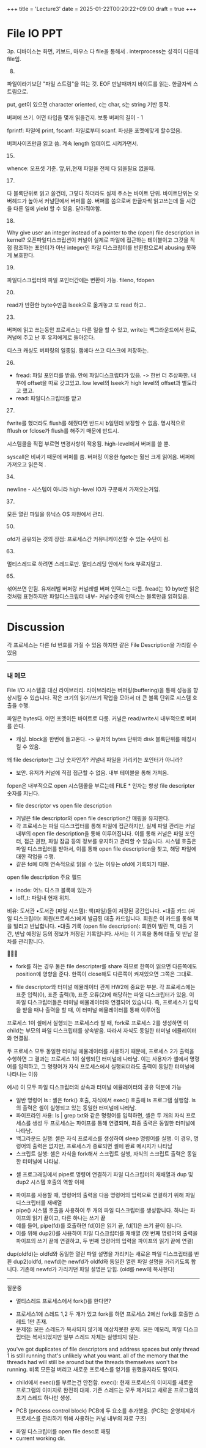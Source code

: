 +++
title = 'Lecture3'
date = 2025-01-22T00:20:22+09:00
draft = true
+++
# File IO PPT

3p.
디바이스는 화면, 키보드, 마우스 다 file을 통해서 .
interprocess는 성격이 다른데 file임.

8.
파일이라기보단 "파일 스트림"을 여는 것.
EOF 만날때까지 바이트를 읽는.
한글자씩 스트림으로.

put, get이 있으면 character oriented,
c는 char, s는 string 기반 동작.

버퍼에 쓰기. 어떤 타입을 몇개 읽을건지. 보통 버퍼의 길이 - 1

fprintf: 파일에 print, 
fscanf: 파일로부터 scanf. 파싱을 포멧에맞게 할수있음.

버퍼사이즈만큼 읽고 씀. 
계속 length 업데이트 시켜가면서.

15.
whence: 오프셋 기준. 앞,뒤,현재
파일을 전체 다 읽을필요 없을때.

17.
다 블록단위로 읽고 쓸건데,
그렇다 하더라도 실제 주소는 바이트 단위.
바이트단위는 오버헤드가 높아서 커널단에서 버퍼를 씀.
버퍼를 씀으로써 한글자씩 읽고쓰는데 들 시간을 다른 일에 yield 할 수 있음.
닫아줘야함.

18. 
Why give user an integer instead of a pointer to the (open) file description in kernel?
오픈파일디스크립션이 커널이 실제로 파일에 접근하는 테이블이고
그것을 직접 참조하는 포인터가 아닌 integer인 파일 디스크립터를 반환함으로써 abusing 못하게 보호한다. 

19.
파일디스크립터와 파일 포인터간에는 변환이 가능.
fileno, fdopen 

20.
read가 반환한 byte수만큼 lseek으로 옮겨놓고 또 read 하고..

23.
버퍼에 읽고 쓰는동안 프로세스는 다른 일을 할 수 있고,
write는 백그라운드에서 완료, 커널에 주고 난 후 유저에게로 돌아온다.

디스크 캐싱도 버퍼링의 일종임.
램에다 쓰고 디스크에 저장하는.

26.
- fread: 파일 포인터를 받음. 안에 파일디스크립터가 있음. -> 한번 더 추상화한. 내부에 offset을 따로 갖고있고. low level의 lseek가 high level의 offset과 별도라고 했고. 
- read: 파일디스크립터를 받고

27.
fwrite를 했더라도 flush를 해줬다면 반드시 b일텐데
보장할 수 없음.
명시적으로 fflush
or fclose가 flush를 해주기 때문에 반드시.

시스템콜을 직접 부르면 변경사항이 적용됨.
high-level에서 버퍼를 쓸 뿐.

syscall은 비싸기 때문에 버퍼를 씀.
버퍼링 이용한 fgetc는 훨씬 크게 읽어옴. 
버퍼에 가져오고 읽은척 .

34. 
newline - 시스템이 아니라 high-level IO가 구분해서 가져오는거임.


37.
모든 열린 파일을 유닉스 OS 차원에서 관리.


50.
ofd가 공유되는 것의 장점:
프로세스간 커뮤니케이션할 수 있는 수단이 됨.

63. 
멀티스레드로 하려면 스레드로만. 멀티스레딩 안에서 fork 부르지말고.

65.
섞어쓰면 안됨.
유저레벨 버퍼랑 커널레벨 버퍼 인덱스는 다름.
fread는 10 byte만 읽은것처럼 표현하지만
파일디스크립터 내부- 커널수준의 인덱스는 블록만큼 읽혀있음.

---
# Discussion

각 프로세스는 다른 fd 번호를 가질 수 있음
하지만 같은 File Description을 가리킬 수 있음




---
### 내 메모
File I/O
시스템콜 대신 라이브러리. 
라이브러리는 버퍼링(buffering)을 통해 성능을 향상시킬 수 있습니다. 작은 크기의 읽기/쓰기 작업을 모아서 더 큰 블록 단위로 시스템 호출을 수행.

파일은 bytes다.
어떤 포멧이든 바이트로 다룸.
커널은 read/write시 내부적으로 버퍼를 쓴다.
- 캐싱. block을 한번에 들고온다. 
-> 유저의 bytes 단위와 disk 블록단위를 매칭시킬 수 있음.

왜 file descriptor는 그냥 숫자인가? 커널내 파일을 가리키는 포인터가 아니라?
- 보안. 유저가 커널에 직접 접근할 수 없음. 내부 테이블을 통해 가져옴. 

fopen은 내부적으로 open 시스템콜을 부르는데
FILE * 인자는 항상 file descripter 숫자를 지닌다. 


* file descriptor vs open file description
- 커널은 file descriptor와 open file description간 매핑을 유지한다. 
- 각 프로세스는 파일 디스크립터를 통해 파일에 접근하지만, 실제 파일 관리는 커널 내부의 open file description을 통해 이루어집니다.
이를 통해 커널은 파일 포인터, 접근 권한, 파일 잠금 등의 정보를 유지하고 관리할 수 있습니다.
시스템 호출은 파일 디스크립터를 받아서, 이를 통해 open file description을 찾고, 해당 파일에 대한 작업을 수행.
- 같은 fd에 대해 연속적으로 읽을 수 있는 이유는 ofd에 기록되기 때문. 

open file description 주요 필드
- inode: 어느 디스크 블록에 있는가
- loff_t: 파일내 현재 위치.

비유: 도서관
•도서관 (파일 시스템): 책(파일)들이 저장된 공간입니다.
•대출 카드 (파일 디스크립터): 회원(프로세스)에게 발급된 대출 카드입니다. 회원은 이 카드를 통해 책을 빌리고 반납합니다.
•대출 기록 (open file description): 회원이 빌린 책, 대출 기간, 반납 예정일 등의 정보가 저장된 기록입니다. 사서는 이 기록을 통해 대출 및 반납 절차를 관리합니다.

💎💎💎
* fork를 하는 경우
둘은 file descripter를 share 하므로 한쪽이 읽으면 다른쪽에도 position에 영향을 준다. 
한쪽이 close해도 다른쪽이 켜져있으면 그쪽은 그대로.

* file descriptor와 터미널 에뮬레이터 관계
HW2에 중요한 부분.
각 프로세스에는 표준 입력(0), 표준 출력(1), 표준 오류(2)에 해당하는 파일 디스크립터가 있음. 
이 파일 디스크립터들은 터미널 에뮬레이터와 연결되어 있습니다. 즉, 프로세스가 입력을 받을 때나 출력을 할 때, 이 터미널 에뮬레이터를 통해 이루어짐

프로세스 1이 셸에서 실행되는 프로세스라 할 때, fork로 프로세스 2를 생성하면 이 child는 부모의 파일 디스크립터를 상속받음. 따라서 자식도 동일한 터미널 에뮬레이터와 연결됨.

두 프로세스 모두 동일한 터미널 에뮬레이터를 사용하기 때문에, 프로세스 2가 출력을 수행하면 그 결과는 프로세스 1이 실행되던 터미널에 나타남.
이는 사용자가 셸에서 명령어를 입력하고, 그 명령어가 자식 프로세스에서 실행되더라도 출력이 동일한 터미널에 나타나는 이유

예시)
이 모두  파일 디스크립터의 상속과 터미널 에뮬레이터의 공유 덕분에 가능
- 일반 명령어
ls : 셸은 fork() 호출, 자식에서 exec() 호출해 ls 프로그램 실행함.
ls의 출력은 셸이 실행되고 있는 동일한 터미널에 나타남. 
- 파이프라인 사용:
ls | grep txt와 같은 명령어를 입력하면, 셸은 두 개의 자식 프로세스를 생성
두 프로세스는 파이프를 통해 연결되며, 최종 출력은 동일한 터미널에 나타남.
- 백그라운드 실행:
셸은 자식 프로세스를 생성하여 sleep 명령어를 실행. 이 경우, 명령어의 출력은 없지만, 프로세스가 종료되면 셸에 완료 메시지가 나타남
- 스크립트 실행:
셸은 자식을 fork해서 스크립트 실행, 자식의 스크립트 출력은 동일한 터미널에 나타남.

* 셸 프로그래밍에서 pipe로 명령어 연결하기
파일 디스크립터의 재배열과 dup 및 dup2 시스템 호출의 역할 이해
- 파이프를 사용할 때, 명령어의 출력을 다음 명령어의 입력으로 연결하기 위해 파일 디스크립터를 재배열
- pipe() 시스템 호출을 사용하여 두 개의 파일 디스크립터를 생성합니다. 하나는 파이프의 읽기 끝이고, 다른 하나는 쓰기 끝
- 예를 들어, pipe(fd)를 호출하면 fd[0]은 읽기 끝, fd[1]은 쓰기 끝이 됩니다.
- 이를 위해 dup2()를 사용하여 파일 디스크립터를 재배열 (첫 번째 명령어의 출력을 파이프의 쓰기 끝에 연결하고, 두 번째 명령어의 입력을 파이프의 읽기 끝에 연결)

dup(oldfd)는 oldfd와 동일한 열린 파일 설명을 가리키는 새로운 파일 디스크립터를 반환
dup2(oldfd, newfd)는 newfd가 oldfd와 동일한 열린 파일 설명을 가리키도록 합니다. 기존에 newfd가 가리키던 파일 설명은 닫힘. (old를 new에 복사한다)

---
질문중 
* 멀티스레드 프로세스에서 fork()를 한다면?
- 프로세스1에 스레드 1,2 두 개가 있고
fork를 하면 프로세스 2에선 fork를 호출한 스레드 1만 존재.
- 문제점: 모든 스레드가 복사되지 않기에 예상치못한 문제. 모든 메모리, 파일 디스크립터는 복사되었지만 일부 스레드 자체는 실행되지 않는. 

you've got duplicates of file descriptors and address spaces but only thread 1 is still running that's unlikely what you want.
all of the memory that the threads had will still be around 
but the threads themselves won't be running.
비록 모든걸 버리고 새로운 프로세스를 얻기를 원했을지라도 말이다.

* child에서 exec()를 부르는건 안전함.
exec(): 현재 프로세스의 이미지를 새로운 프로그램의 이미지로 완전히 대체.
기존 스레드는 모두 제거되고 새로운 프로그램의 초기 스레드 하나만 생성.

* PCB (process control block)
PCB에 두 요소를 추가했음. (PCB는 운영체제가 프로세스를 관리하기 위해 사용하는 커널 내부의 자료 구조)
- 파일 디스크립터를 open file desc로 매핑
- current working dir. 
